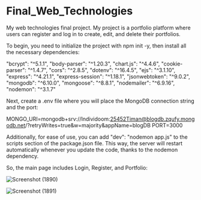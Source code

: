 # Final_Web_Technologies
My web technologies final project.
My project is a portfolio platform where users can register and log in to create, edit, and delete their portfolios.

To begin, you need to initialize the project with npm init -y, then install all the necessary dependencies:

"bcrypt": "^5.1.1",
"body-parser": "^1.20.3",
"chart.js": "^4.4.6",
"cookie-parser": "^1.4.7",
"cors": "^2.8.5",
"dotenv": "^16.4.5",
"ejs": "^3.1.10",
"express": "^4.21.1",
"express-session": "^1.18.1",
"jsonwebtoken": "^9.0.2",
"mongodb": "^6.10.0",
"mongoose": "^8.8.1",
"nodemailer": "^6.9.16",
"nodemon": "^3.1.7"

Next, create a .env file where you will place the MongoDB connection string and the port:

MONGO_URI=mongodb+srv://Individoom:25452Timan@blogdb.zqufy.mongodb.net/?retryWrites=true&w=majority&appName=blogDB
PORT=3000

Additionally, for ease of use, you can add "dev": "nodemon app.js" to the scripts section of the package.json file. This way, the server will restart automatically whenever you update the code, thanks to the nodemon dependency.

So, the main page includes Login, Register, and Portfolio:

![Screenshot (1890)](https://github.com/user-attachments/assets/70fb4a7c-a905-4fa6-a909-33f6fbd2569b)


![Screenshot (1891)](https://github.com/user-attachments/assets/7d211149-937a-48cc-a9bd-a162f2a8f7a5)




